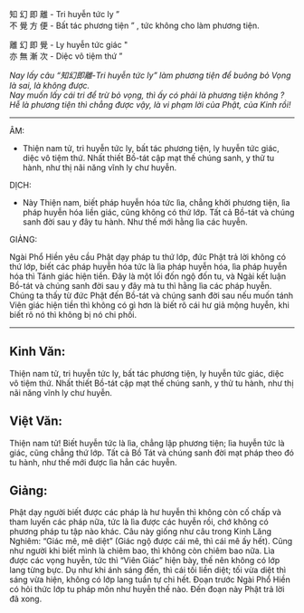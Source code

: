 
知 幻 即 離 - Tri huyễn tức ly ”   
不 覺 方 便 - Bất tác phương tiện ” , tức không cho làm phương tiện.   

離 幻 即 覺 - Ly huyễn tức giác "    
亦 無 漸 次 - Diệc vô tiệm thứ ”  

*Nay lấy câu “知幻即離-Tri huyễn tức ly” làm phương tiện để buông bỏ Vọng là sai, là không được.*   
*Nay muốn lấy cái tri để trừ bỏ vọng, thì ấy có phải là phương tiện không ?*   
*Hễ là phương tiện thì chẳng được vậy, là vi phạm lời của Phật, của Kinh rồi!*   

___


ÂM:

- Thiện nam tử, tri huyễn tức ly, bất tác phương tiện, ly huyễn tức giác, diệc vô tiệm thứ. Nhất thiết Bồ-tát cập mạt thế chúng sanh, y thử tu hành, như thị nãi năng vĩnh ly chư huyễn.   

DỊCH:

- Này Thiện nam, biết pháp huyễn hóa tức lìa, chẳng khởi phương tiện, lìa pháp huyễn hóa liền giác, cũng không có thứ lớp. Tất cả Bồ-tát và chúng sanh đời sau y đây tu hành. Như thế mới hằng lìa các huyễn.   

GIẢNG:

Ngài Phổ Hiền yêu cầu Phật dạy pháp tu thứ lớp, đức Phật trả lời không có thứ lớp, biết các pháp huyễn hóa tức là lìa pháp huyễn hóa, lìa pháp huyễn hóa thì Tánh giác hiện tiền. Đây là một lối đốn ngộ đốn tu, và Ngài kết luận Bồ-tát và chúng sanh đời sau y đây mà tu thì hằng lìa các pháp huyễn. Chúng ta thấy từ đức Phật đến Bồ-tát và chúng sanh đời sau nếu muốn tánh Viên giác hiện tiền thì không có gì hơn là biết rõ cái hư giả mộng huyễn, khi biết rõ nó thì không bị nó chi phối.  

___

## Kinh Văn: 
Thiện nam tử, tri huyễn tức ly, bất tác phương tiện, ly huyễn tức giác, diệc vô tiệm thứ. Nhất thiết Bồ-tát cập mạt thế chúng sanh, y thử tu hành, như thị nãi năng vĩnh ly chư huyễn.   

## Việt Văn:  
Thiện nam tử! Biết huyễn tức là lìa, chẳng lập phương tiện; lìa huyễn tức là giác, cũng chẳng thứ lớp. Tất cả Bồ Tát và chúng sanh đời mạt pháp theo đó tu hành, như thế mới được lìa hẳn các huyễn.   

## Giảng: 
Phật dạy người biết được các pháp là hư huyễn thì không còn cố chấp và tham luyến các pháp nữa, tức là lìa được các huyễn rồi, chớ không có phương pháp tu tập nào khác. Câu này giống như câu trong Kinh Lăng Nghiêm: “Giác mê, mê diệt” (Giác ngộ được cái mê, thì cái mê ấy hết). Cũng như người khi biết mình là chiêm bao, thì không còn chiêm bao nữa.
Lìa được các vọng huyễn, tức thì “Viên Giác” hiện bày, thế nên không có lớp lang từng bực. Dụ như khi ánh sáng đến, thì cái tối liền diệt; tối vừa diệt thì sáng vừa hiện, không có lớp lang tuần tự chi hết. Đoạn trước Ngài Phổ Hiền có hỏi thức lớp tu pháp môn như huyễn thế nào. Đến đoạn này Phật trả lời đã xong.
